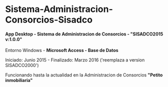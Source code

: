 # Sistema-Administracion-Consorcios-Sisadco

#### App Desktop - Sistema de Administracion de Consorcios -  "SISADCO2015 v:1.0.0" 

Entorno Windows - **Microsoft Access - Base de Datos**

Iniciado: Junio 2015 - Finalizado: Marzo 2016 ('reemplaza a version SISADCO2000')

Funcionando hasta la actualidad en la Administracion de Consorcios **"Petito inmobiliaria"**
